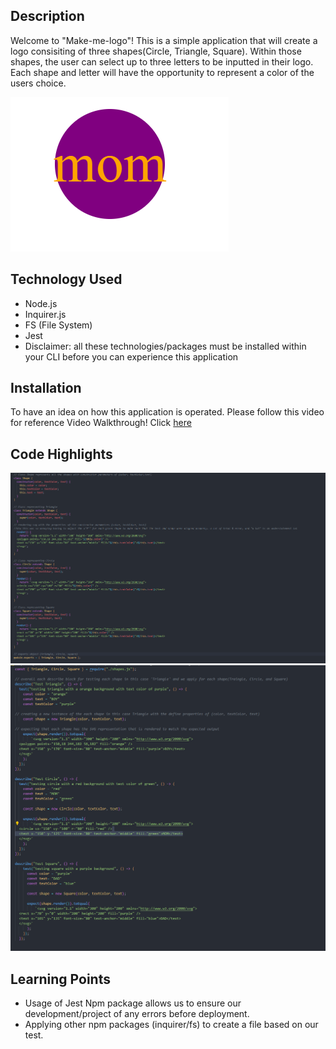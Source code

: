 ## Description 
Welcome to "Make-me-logo"! This is a simple application that will create a logo consisiting of three shapes(Circle, Triangle, Square). Within those shapes, the user can select up to three letters to be inputted in their logo. Each shape and letter will have the opportunity to represent a color of the users choice. 

![logo.sample](./images/logo%20sample.png)


## Technology Used
* Node.js
* Inquirer.js
* FS (File System)
* Jest
* Disclaimer: all these technologies/packages must be installed within your CLI before you can experience this application 

## Installation
To have an idea on how this application is operated. Please follow this video for reference
Video Walkthrough! Click [here](https://drive.google.com/file/d/1vVYWHpPmwoiEKe1OfNtPATxcfYDmaDvT/view)

## Code Highlights

![shapes.js](/images/shapes.js.png)
![shapes.test.js](./images/shapes.test.js.png)


## Learning Points
* Usage of Jest Npm package allows us to ensure our development/project of any errors before deployment. 
* Applying other npm packages (inquirer/fs) to create a file based on our test.





